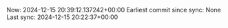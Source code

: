 Now: 2024-12-15 20:39:12.137242+00:00 Earliest commit since sync: None Last sync: 2024-12-15 20:22:37+00:00
